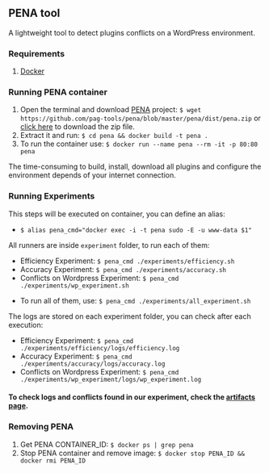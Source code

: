 ## PENA tool
A lightweight tool to detect plugins conflicts on a WordPress environment.

### Requirements
1. [Docker](https://www.docker.com/get-docker)

### Running PENA container
1. Open the terminal and download [PENA](https://github.com/pag-tools/pena/tree/master/pena) project: `$ wget https://github.com/pag-tools/pena/blob/master/pena/dist/pena.zip` or [click here](https://github.com/pag-tools/pena/blob/master/pena/dist/pena.zip) to download the zip file.
2. Extract it and run: `$ cd pena && docker build -t pena .`
3. To run the container use: `$ docker run --name pena --rm -it -p 80:80 pena`

The time-consuming to build, install, download all plugins and configure the environment depends of your internet connection.

### Running Experiments
This steps will be executed on container, you can define an alias: 
- `$ alias pena_cmd="docker exec -i -t pena sudo -E -u www-data $1"`

All runners are inside `experiment` folder, to run each of them:
- Efficiency Experiment: `$ pena_cmd ./experiments/efficiency.sh`
- Accuracy Experiment: `$ pena_cmd ./experiments/accuracy.sh`
- Conflicts on Wordpress Experiment: `$ pena_cmd ./experiments/wp_experiment.sh`

* To run all of them, use: `$ pena_cmd ./experiments/all_experiment.sh`

The logs are stored on each experiment folder, you can check after each execution:
- Efficiency Experiment: `$ pena_cmd ./experiments/efficiency/logs/efficiency.log`
- Accuracy Experiment: `$ pena_cmd ./experiments/accuracy/logs/accuracy.log`
- Conflicts on Wordpress Experiment: `$ pena_cmd ./experiments/wp_experiment/logs/wp_experiment.log`

#### To check logs and conflicts found in our experiment, check the [artifacts page](https://github.com/pag-tools/pena/tree/master/pena).

### Removing PENA
1. Get PENA CONTAINER_ID: `$ docker ps | grep pena`
2. Stop PENA container and remove image: `$ docker stop PENA_ID && docker rmi PENA_ID`
